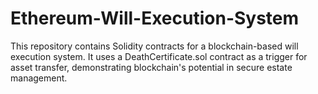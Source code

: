 # Ethereum-Will-Execution-System
This repository contains Solidity contracts for a blockchain-based will execution system. It uses a DeathCertificate.sol contract as a trigger for asset transfer, demonstrating blockchain's potential in secure estate management.
